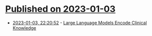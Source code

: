 # [Published on 2023-01-03](index.md)

* [2023-01-03, 22:20:52](https://news.ycombinator.com/item?id=34238966) - [Large Language Models Encode Clinical Knowledge](https://arxiv.org/abs/2212.13138)
